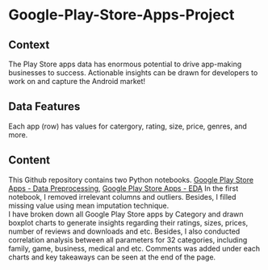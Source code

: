 # Google-Play-Store-Apps-Project
## Context
The Play Store apps data has enormous potential to drive app-making businesses to success. Actionable insights can be drawn for developers to work on and capture the Android market!

## Data Features
Each app (row) has values for catergory, rating, size, price, genres, and more.

## Content
This Github repository contains two Python notebooks. 
[Google Play Store Apps - Data Preprocessing](https://github.com/baolingz/Google-Play-Store-Apps-Project/blob/master/google-play-store-apps-data-pre-processing.ipynb), 
[Google Play Store Apps - EDA](https://github.com/baolingz/Google-Play-Store-Apps-Project/blob/master/google-play-store-apps-eda.ipynb)
In the first notebook, I removed irrelevant columns and outliers. Besides, I filled missing value using mean imputation technique.  
I have broken down all Google Play Store apps by Category and drawn boxplot charts to generate insights regarding their ratings, sizes, prices, number of reviews and downloads and etc. Besides, I also conducted correlation analysis between all parameters for 32 categories, including family, game, business, medical and etc. Comments was added under each charts and key takeaways can be seen at the end of the page.
